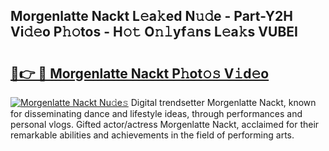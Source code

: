 ## Morgenlatte Nackt L𝚎a𝚔ed N𝚞𝚍e - Part-Y2H Vi𝚍𝚎o P𝚑𝚘tos - H𝚘𝚝 O𝚗𝚕yf𝚊ns L𝚎a𝚔s VUBEI

# <h2><a href="http://kf48ln.oniu.top/?m=Morgenlatte+Nackt">🔗👉 🔴 Morgenlatte Nackt P𝚑ot𝚘𝚜 V𝚒d𝚎o</a></h2>

[![Morgenlatte Nackt Nu𝚍e𝚜](https://i.imgur.com/0qMVB7G.gif)](http://kf48ln.oniu.top/?m=Morgenlatte+Nackt)
Digital trendsetter Morgenlatte Nackt, known for disseminating dance and lifestyle ideas, through performances and personal vlogs. Gifted actor/actress Morgenlatte Nackt, acclaimed for their remarkable abilities and achievements in the field of performing arts.  
